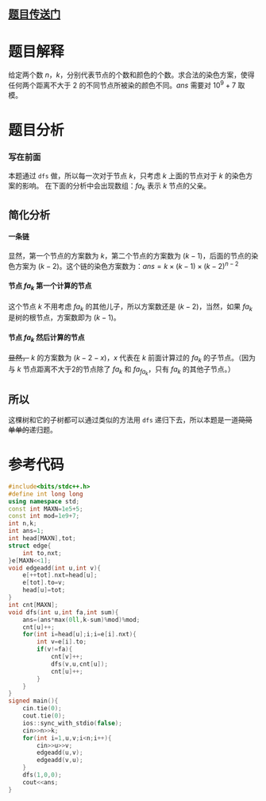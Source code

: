 ## [题目传送门](https://www.luogu.com.cn/problem/AT_abc133_e)

# 题目解释
给定两个数 $n$，$k$，分别代表节点的个数和颜色的个数。求合法的染色方案，使得任何两个距离不大于 $2$ 的不同节点所被染的颜色不同。$ans$ 需要对 $10^{9}+7$ 取模。

# 题目分析
### 写在前面  
本题通过 `dfs` 做，所以每一次对于节点 $k$，只考虑 $k$ 上面的节点对于 $k$ 的染色方案的影响。
在下面的分析中会出现数组：$fa_{k}$ 表示 $k$ 节点的父亲。
## 简化分析
#### 一条链
显然，第一个节点的方案数为 $k$，第二个节点的方案数为 $(k-1)$，后面的节点的染色方案为 $(k-2)$。这个链的染色方案数为：$ans=k\times (k-1)\times (k-2)^{n-2}$
#### 节点 $fa_{k}$ 第一个计算的节点
这个节点 $k$ 不用考虑 $fa_{k}$ 的其他儿子，所以方案数还是 $(k-2)$，当然，如果 $fa_{k}$ 是树的根节点，方案数即为 $(k-1)$。
#### 节点 $fa_{k}$ 然后计算的节点
~~显然，~~  $k$ 的方案数为 $(k-2-x)$，$x$ 代表在 $k$ 前面计算过的 $fa_{k}$ 的子节点。（因为与 $k$ 节点距离不大于2的节点除了 $fa_{k}$ 和 $fa_{fa_{k}}$，只有 $fa_{k}$ 的其他子节点。）
## 所以
这棵树和它的子树都可以通过类似的方法用 `dfs` 递归下去，所以本题是一道~~简简单单的~~递归题。

# 参考代码
```cpp
#include<bits/stdc++.h>
#define int long long
using namespace std;
const int MAXN=1e5+5;
const int mod=1e9+7;
int n,k;
int ans=1;
int head[MAXN],tot;
struct edge{
	int to,nxt;
}e[MAXN<<1];
void edgeadd(int u,int v){
	e[++tot].nxt=head[u];
	e[tot].to=v;
	head[u]=tot;
}
int cnt[MAXN];
void dfs(int u,int fa,int sum){
	ans=(ans*max(0ll,k-sum)%mod)%mod;
	cnt[u]++;
	for(int i=head[u];i;i=e[i].nxt){
		int v=e[i].to;
		if(v!=fa){
			cnt[v]++;
			dfs(v,u,cnt[u]);
			cnt[u]++;
		}
	}
}
signed main(){
	cin.tie(0);
	cout.tie(0);
	ios::sync_with_stdio(false);
	cin>>n>>k;
	for(int i=1,u,v;i<n;i++){
		cin>>u>>v;
		edgeadd(u,v);
		edgeadd(v,u);
	}
	dfs(1,0,0);
	cout<<ans;
}
```